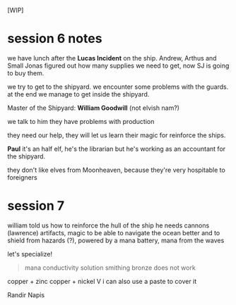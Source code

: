[WIP]

# session 6 notes

we have lunch after the **Lucas Incident** on the ship. Andrew, Arthus and Small Jonas figured out how many supplies we need to get, now SJ is going to buy them. 

we try to get to the shipyard. we encounter some problems with the guards. at the end we manage to get inside the shipyard. 

Master of the Shipyard: **William Goodwill** (not elvish nam?)

we talk to him they have problems with production

they need our help, they will let us learn their magic for reinforce the ships. 

**Paul** it's an half elf, he's the librarian but he's working as an accountant for the shipyard. 

they don't like elves from Moonheaven, because they're very hospitable to foreigners 

# session 7

william told us how to reinforce the hull of the ship 
he needs cannons (lawrence)
artifacts, magic to be able to navigate the ocean better and to shield from hazards (?), powered by a mana battery, mana from the waves

let's specialize! 


> mana conductivity solution smithing 
bronze does not work

copper + zinc
copper + nickel V 
i can also use a paste to cover it


Randir Napis